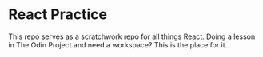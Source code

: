 # React Practice
This repo serves as a scratchwork repo for all things React. Doing a lesson in The Odin Project and need a workspace? This is the place for it. 
